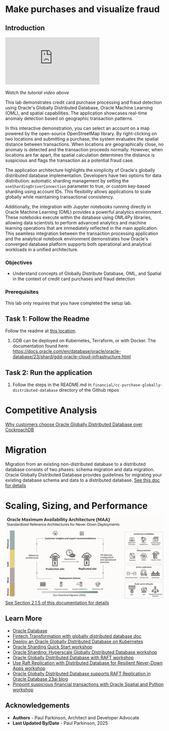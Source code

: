 # Make purchases and visualize fraud

## Introduction



<iframe   src="https://www.youtube.com/embed/qHVYXagpAC0?start=546" title="YouTube video player" frameborder="0" allow="accelerometer; autoplay; clipboard-write; encrypted-media; gyroscope; picture-in-picture; web-share" allowfullscreen></iframe>

*Watch the tutorial video above*

This lab demonstrates credit card purchase processing and fraud detection using Oracle's Globally Distributed Database, Oracle Machine Learning (OML), and spatial capabilities. The application showcases real-time anomaly detection based on geographic transaction patterns.

In this interactive demonstration, you can select an account on a map powered by the open-source OpenStreetMap library. By right-clicking on two locations and submitting a purchase, the system evaluates the spatial distance between transactions. When locations are geographically close, no anomaly is detected and the transaction proceeds normally. However, when locations are far apart, the spatial calculation determines the distance is suspicious and flags the transaction as a potential fraud case.

The application architecture highlights the simplicity of Oracle's globally distributed database implementation. Developers have two options for data distribution: automatic sharding management by setting the `useShardingDriverConnection` parameter to true, or custom key-based sharding using account IDs. This flexibility allows applications to scale globally while maintaining transactional consistency.

Additionally, the integration with Jupyter notebooks running directly in Oracle Machine Learning (OML) provides a powerful analytics environment. These notebooks execute within the database using OML4Py libraries, allowing data scientists to perform advanced analytics and machine learning operations that are immediately reflected in the main application. This seamless integration between the transaction processing application and the analytical notebook environment demonstrates how Oracle's converged database platform supports both operational and analytical workloads in a unified architecture.

### Objectives

-  Understand concepts of Globally Distribute Database, OML, and Spatial in the context of credit card purchases and fraud detection
### Prerequisites

This lab only requires that you have completed the setup lab.

## Task 1: Follow the Readme

Follow the readme at [this location](https://github.com/paulparkinson/oracle-ai-for-sustainable-dev/tree/main/financial/graph-circular-payments).

1. GDB can be deployed on Kubernetes, Terraform, or with Docker.
    The documentation found here: https://docs.oracle.com/en/database/oracle/oracle-database/23/shard/gdd-oracle-cloud-infrastructure.html

## Task 2: Run the application

1. Follow the steps in the README.md in `financial/cc-purchase-globally-distributed-database` directory of the Github repos


# Competitive Analysis

[Why customers choose Oracle Globally Distributed Database over CockroachDB](https://www.oracle.com/database/distributed-database/globally-distributed-database-vs-cockroachdb/)

# Migration

Migration from an existing non-distributed database to a distributed database consists of two phases: schema migration and data migration. 
Oracle Globally Distributed Database provides guidelines for migrating your existing database schema and data to a distributed database.
[See this doc for details](https://docs.oracle.com/en/database/oracle/oracle-database/23/shard/migration1.html)



# Scaling, Sizing, and Performance

![Global Distributed Database RAFT Replication](./images/GloballyDistributedDatabaseMAA.png " ")
[See Section 2.1.5 of this documentation for details](https://docs.oracle.com/en/database/oracle/oracle-database/23/odbtc/overview-true-cache-configuration.html)



## Learn More

* [Oracle Database](https://bit.ly/mswsdatabase)
* [Fintech Transformation with globally distributed database doc](https://www.oracle.com/a/ocom/docs/database/fintech-transformation-with-globally-distributed-database.pdf)
* [Deploy an Oracle Globally Distributed Database on Kubernetes](https://docs.oracle.com/en/database/oracle/oracle-database/23/shard/deploy-sharded-database-kubernetes.html)
* [Oracle Sharding Quick Start workshop](https://apexapps.oracle.com/pls/apex/r/dbpm/livelabs/run-workshop?p210_wid=854)
* [Oracle Sharding: Hyperscale Globally Distributed Database workshop](https://apexapps.oracle.com/pls/apex/r/dbpm/livelabs/run-workshop?p210_wid=866)
* [Oracle Globally Distributed Database with RAFT workshop](https://apexapps.oracle.com/pls/apex/r/dbpm/livelabs/run-workshop?p210_wid=835)
* [Use Raft Replication with Distributed Database for Resilient Never-Down Apps workshop](https://apexapps.oracle.com/pls/apex/r/dbpm/livelabs/view-workshop?wid=3772)
* [Oracle Globally Distributed Database supports RAFT Replication in Oracle Database 23ai blog](https://blogs.oracle.com/database/post/raft-replication-in-distributed-23c)
* [Pinpoint suspicious financial transactions with Oracle Spatial and Python workshop](https://oracle-livelabs.github.io/spatial-graph/spatial-python/workshops/pinpoint-fraud/sandbox/index.html)

## Acknowledgements
* **Authors** - Paul Parkinson, Architect and Developer Advocate
* **Last Updated By/Date** - Paul Parkinson, 2025
